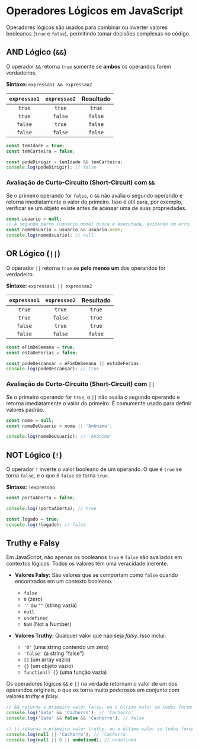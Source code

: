 # Operadores Lógicos em JavaScript

Operadores lógicos são usados para combinar ou inverter valores booleanos (`true` e `false`), permitindo tomar decisões complexas no código.

## AND Lógico (`&&`)

O operador `&&` retorna `true` somente se **ambos** os operandos forem verdadeiros.

**Sintaxe:** `expressao1 && expressao2`

| `expressao1` | `expressao2` | Resultado |
|:------------:|:------------:|:---------:|
| `true`       | `true`       | `true`    |
| `true`       | `false`      | `false`   |
| `false`      | `true`       | `false`   |
| `false`      | `false`      | `false`   |

```javascript
const temIdade = true;
const temCarteira = false;

const podeDirigir = temIdade && temCarteira;
console.log(podeDirigir); // false
```

### Avaliação de Curto-Circuito (Short-Circuit) com `&&`

Se o primeiro operando for `false`, o `&&` não avalia o segundo operando e retorna imediatamente o valor do primeiro. Isso é útil para, por exemplo, verificar se um objeto existe antes de acessar uma de suas propriedades.

```javascript
const usuario = null;
// A segunda parte (usuario.nome) nunca é executada, evitando um erro.
const nomeUsuario = usuario && usuario.nome;
console.log(nomeUsuario); // null
```

## OR Lógico (`||`)

O operador `||` retorna `true` se **pelo menos um** dos operandos for verdadeiro.

**Sintaxe:** `expressao1 || expressao2`

| `expressao1` | `expressao2` | Resultado |
|:------------:|:------------:|:---------:|
| `true`       | `true`       | `true`    |
| `true`       | `false`      | `true`    |
| `false`      | `true`       | `true`    |
| `false`      | `false`      | `false`   |

```javascript
const eFimDeSemana = true;
const estaDeFerias = false;

const podeDescansar = eFimDeSemana || estaDeFerias;
console.log(podeDescansar); // true
```

### Avaliação de Curto-Circuito (Short-Circuit) com `||`

Se o primeiro operando for `true`, o `||` não avalia o segundo operando e retorna imediatamente o valor do primeiro. É comumente usado para definir valores padrão.

```javascript
const nome = null;
const nomeDeUsuario = nome || 'Anônimo';

console.log(nomeDeUsuario); // 'Anônimo'
```

## NOT Lógico (`!`)

O operador `!` inverte o valor booleano de um operando. O que é `true` se torna `false`, e o que é `false` se torna `true`.

**Sintaxe:** `!expressao`

```javascript
const portaAberta = false;

console.log(!portaAberta); // true

const logado = true;
console.log(!logado); // false
```

## Truthy e Falsy

Em JavaScript, não apenas os booleanos `true` e `false` são avaliados em contextos lógicos. Todos os valores têm uma veracidade inerente.

- **Valores Falsy:** São valores que se comportam como `false` quando encontrados em um contexto booleano.
  - `false`
  - `0` (zero)
  - `''` ou `""` (string vazia)
  - `null`
  - `undefined`
  - `NaN` (Not a Number)

- **Valores Truthy:** Qualquer valor que não seja *falsy*. Isso inclui:
  - `'0'` (uma string contendo um zero)
  - `'false'` (a string "false")
  - `[]` (um array vazio)
  - `{}` (um objeto vazio)
  - `function() {}` (uma função vazia)

Os operadores lógicos `&&` e `||` na verdade retornam o valor de um dos operandos originais, o que os torna muito poderosos em conjunto com valores *truthy* e *falsy*.

```javascript
// && retorna o primeiro valor falsy, ou o último valor se todos forem truthy.
console.log('Gato' && 'Cachorro'); // 'Cachorro'
console.log('Gato' && false && 'Cachorro'); // false

// || retorna o primeiro valor truthy, ou o último valor se todos forem falsy.
console.log(null || 'Cachorro'); // 'Cachorro'
console.log(null || 0 || undefined); // undefined
```
